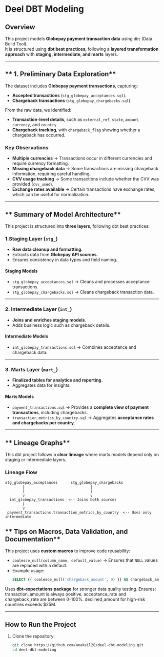 # Deel DBT Modeling

## Overview
This project models **Globepay payment transaction data** using `dbt` (Data Build Tool).  
It is structured using **dbt best practices**, following a **layered transformation approach** with **staging, intermediate, and marts** layers.

---

## ** 1. Preliminary Data Exploration**
The dataset includes **Globepay payment transactions**, capturing:
- **Accepted transactions** (`stg_globepay_acceptances.sql`).
- **Chargeback transactions** (`stg_globepay_chargebacks.sql`).

From the raw data, we identified:
- **Transaction-level details**, such as `external_ref`, `state`, `amount`, `currency`, and `country`.
- **Chargeback tracking**, with `chargeback_flag` showing whether a chargeback has occurred.

### **Key Observations**
- **Multiple currencies** → Transactions occur in different currencies and require currency formatting.  
- **Missing chargeback data** → Some transactions are missing chargeback information, requiring careful handling.  
- **CVV usage tracking** → Some transactions include whether the CVV was provided (`cvv_used`).  
- **Exchange rates available** → Certain transactions have exchange rates, which can be useful for normalization.  

---

## ** Summary of Model Architecture**
This project is structured into **three layers**, following dbt best practices:

### **1️.Staging Layer (`stg_`)**
- **Raw data cleanup and formatting.**
- Extracts data from **Globepay API sources**.
- Ensures consistency in data types and field naming.

#### **Staging Models**
- `stg_globepay_acceptances.sql` → Cleans and processes acceptance transactions.
- `stg_globepay_chargebacks.sql` → Cleans chargeback transaction data.

---

### **2️. Intermediate Layer (`int_`)**
- **Joins and enriches staging models**.
- Adds business logic such as chargeback details.

#### **Intermediate Models**
- `int_globepay_transactions.sql` → Combines acceptance and chargeback data.

---

### **3️. Marts Layer (`mart_`)**
- **Finalized tables for analytics and reporting.**
- Aggregates data for insights.

#### **Marts Models**
- `payment_transactions.sql` → Provides a **complete view of payment transactions**, including chargebacks.
- `transaction_metrics_by_country.sql` → Aggregates **acceptance rates and chargebacks per country**.

---

## ** Lineage Graphs**
This dbt project follows a **clear lineage** where marts models depend only on staging or intermediate layers.

### **Lineage Flow**
```plaintext
stg_globepay_acceptances      stg_globepay_chargebacks
        |                              |
        |                              |
        v                              v
  int_globepay_transactions  <-- Joins both sources
        |
        v
 payment_transactions,transaction_metrics_by_country  <-- Uses only intermediate
```

## ** Tips on Macros, Data Validation, and Documentation**

This project uses **custom macros** to improve code reusability:
- `coalesce_null(column_name, default_value)` → Ensures that `NULL` values are replaced with a default.
- Example usage:
  ```sql
  SELECT {{ coalesce_null('chargeback_amount', 0) }} AS chargeback_amount

Uses **dbt-expectations package** for stronger data quality testing.
Ensures:
transaction_amount is always positive.
acceptance_rate and chargeback_rate are between 0-100%.
declined_amount for high-risk countries exceeds $25M.


---

## **How to Run the Project**
1. Clone the repository:
   ```sh
   git clone https://github.com/anakail20/deel-dbt-modeling.git
   cd deel-dbt-modeling
   
